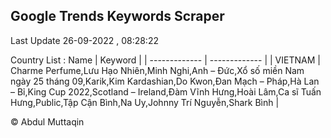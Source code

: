 

## Google Trends Keywords Scraper 
 
Last Update 26-09-2022 , 08:28:22

Country List :
 Name  | Keyword |
| ------------- | ------------- |
| VIETNAM | Charme Perfume,Lưu Hạo Nhiên,Minh Nghi,Anh – Đức,Xổ số miền Nam ngày 25 tháng 09,Karik,Kim Kardashian,Do Kwon,Đan Mạch – Pháp,Hà Lan – Bỉ,King Cup 2022,Scotland – Ireland,Đàm Vĩnh Hưng,Hoài Lâm,Ca sĩ Tuấn Hưng,Public,Tập Cận Bình,Na Uy,Johnny Trí Nguyễn,Shark Bình |



© Abdul Muttaqin 
